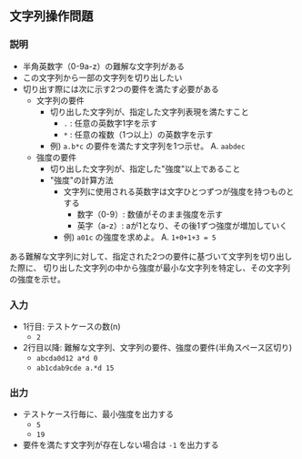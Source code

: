 ## 文字列操作問題

### 説明
- 半角英数字（0-9a-z）の難解な文字列がある
- この文字列から一部の文字列を切り出したい
- 切り出す際には次に示す2つの要件を満たす必要がある
  - 文字列の要件
    - 切り出した文字列が、指定した文字列表現を満たすこと
      - `.` : 任意の英数字1字を示す
      - `*` : 任意の複数（1つ以上）の英数字を示す
    - 例) `a.b*c` の要件を満たす文字列を1つ示せ。 A. `aabdec`
  - 強度の要件
    - 切り出した文字列が、指定した"強度"以上であること
    - "強度"の計算方法
      - 文字列に使用される英数字は文字ひとつずつが強度を持つものとする
        - 数字（0-9）: 数値がそのまま強度を示す
        - 英字（a-z）: aが1となり、その後1ずつ強度が増加していく
      - 例) `a01c` の強度を求めよ。 A. `1+0+1+3 = 5`

ある難解な文字列に対して、指定された2つの要件に基づいて文字列を切り出した際に、
切り出した文字列の中から強度が最小な文字列を特定し、その文字列の強度を示せ。

### 入力
- 1行目: テストケースの数(n)
  - `2`
- 2行目以降: 難解な文字列、文字列の要件、強度の要件(半角スペース区切り)
  - `abcda0d12 a*d 0`
  - `ab1cdab9cde a.*d 15`
  
### 出力
- テストケース行毎に、最小強度を出力する
  - `5`
  - `19`
- 要件を満たす文字列が存在しない場合は `-1` を出力する
